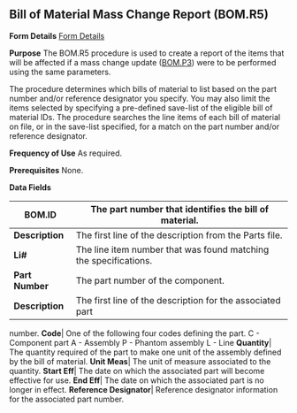 ## Bill of Material Mass Change Report (BOM.R5)
<PageHeader />

**Form Details**
[Form Details](../BOM-R5-1/README.md)

**Purpose**
The BOM.R5 procedure is used to create a report of the items that will be
affected if a mass change update ([BOM.P3](../BOM-P3/README.md)) were to be performed
using the same parameters.

The procedure determines which bills of material to list based on the part
number and/or reference designator you specify. You may also limit the items
selected by specifying a pre-defined save-list of the eligible bill of
material IDs. The procedure searches the line items of each bill of material
on file, or in the save-list specified, for a match on the part number and/or
reference designator.

**Frequency of Use**
As required.

**Prerequisites**
None.

**Data Fields**

| **BOM.ID**      | The part number that identifies the bill of material.            |
| --------------- | ---------------------------------------------------------------- |
| **Description** | The first line of the description from the Parts file.           |
| **Li#**         | The line item number that was found matching the specifications. |
| **Part Number** | The part number of the component.                                |
| **Description** | The first line of the description for the associated part        |
number.
**Code**|  One of the following four codes defining the part. C - Component
part A - Assembly P - Phantom assembly L - Line
**Quantity**|  The quantity required of the part to make one unit of the
assembly defined by the bill of material.
**Unit Meas**|  The unit of measure associated to the quantity.
**Start Eff**|  The date on which the associated part will become effective
for use.
**End Eff**|  The date on which the associated part is no longer in effect.
**Reference Designator**|  Reference designator information for the associated
part number.

<badge text= "Version 8.10.57 " vertical="middle" />

<PageFooter />
